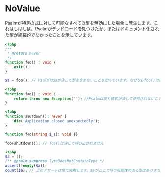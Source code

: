 # NoValue
Psalmが特定の式に対して可能なすべての型を無効にした場合に発生します。これはしばしば、Psalmがデッドコードを見つけたか、またはドキュメント化された型が網羅的でなかったことを示しています。

```php
<?php
/** 
 * @return never 
 */
function foo() : void {
    exit();
}

$a = foo(); // Psalmは$aが決して型を含まないことを知っています。なぜならfoo()は戻らないからです
```

```php
<?php
function foo() : void {
    return throw new Exception(''); //Psalmは戻り値式が決して使用されないことを検出しました
}
```

```php
<?php
function shutdown(): never {
    die('Application closed unexpectedly');
}

function foo(string $_a): void {}

foo(shutdown()); // foo()は決して呼び出されません
```

```php
<?php
$a = [];
/** @psalm-suppress TypeDoesNotContainType */
assert(!empty($a));
count($a); // 上のアサートは常に失敗します。$aがここで持つ可能性のある型はありません
```
